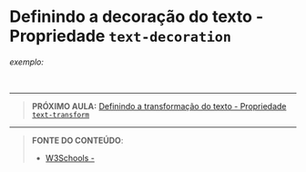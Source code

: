 # Definindo a decoração do texto - Propriedade `text-decoration`





###### exemplo:

``` css
```





***

> **PRÓXIMO AULA:** [Definindo a transformação do texto - Propriedade `text-transform`](../8.4-text-transform)

***


> **FONTE DO CONTEÚDO**:
>
> - [W3Schools - ]()
